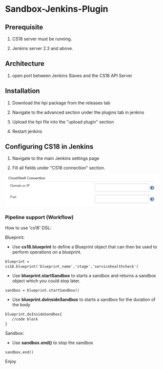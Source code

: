 # Sandbox-Jenkins-Plugin

## Prerequisite

1) CS18 server must be running.

2) Jenkins server 2.3 and above.

## Architecture

1) open port between Jenkins Slaves and the CS18 API Server


## Installation
1) Download the hpi package from the releases tab

2) Navigate to the advanced section under the plugins tab in jenkins

3) Upload the hpi file into the "upload plugin" section

4) Restart jenkins

## Configuring CS18 in Jenkins
1) Navigate to the main Jenkins settings page

2) Fill all fields under "CS18 connection" section.

![Alt text](images/global_settings.png?raw=true)

### Pipeline support (Workflow)

How to use 'cs18' DSL:

Blueprint:
  * Use **cs18.blueprint** to define a Blueprint object that can then be used to perform operations on a blueprint.
```
blueprint = cs18.blueprint('blueprint_name','stage','servicehealthcheck')
```
  * Use **blueprint.startSandbox** to starts a sandbox and returns a sandbox object which you could stop later.
```
sandbox = blueprint.startSandbox()
```
  * Use **blueprint.doInsideSandbox** to starts a sandbox for the duration of the body
```
blueprint.doInsideSandbox{
   //code block
}
```

Sandbox:
  * Use **sandbox.end()** to stop the sandbox
```
sandbox.end()
```

Enjoy
